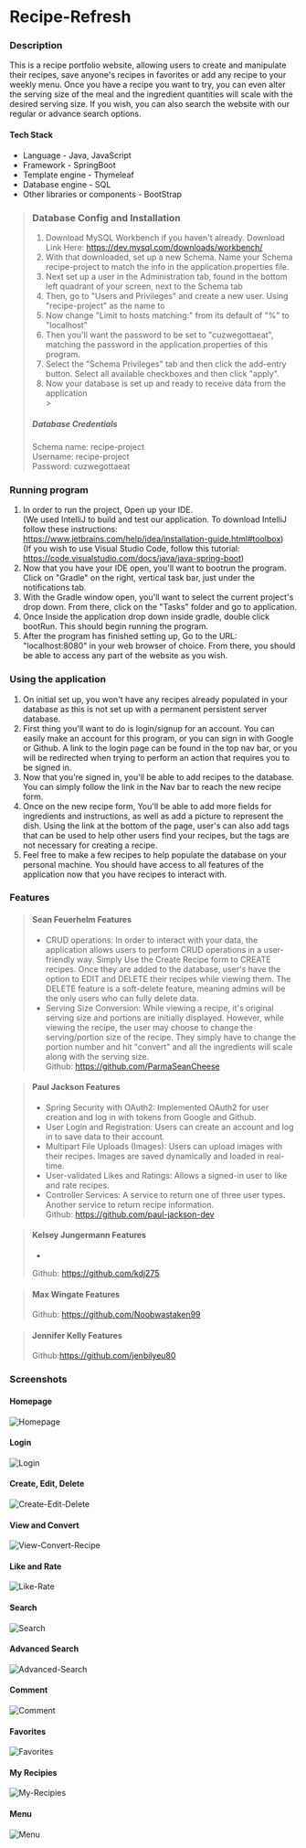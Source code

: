 # Recipe-Refresh

### Description

This is a recipe portfolio website, allowing users to create and manipulate their recipes, save anyone's recipes in
favorites or add any recipe to your weekly menu. Once you have a recipe you want to try, you can even alter the serving
size of the meal and the ingredient quantities will scale with the desired serving size. If you wish, you can also
search the website with our regular or advance search options.

#### Tech Stack
* Language - Java, JavaScript
*  Framework - SpringBoot
*  Template engine - Thymeleaf
*  Database engine - SQL
*  Other libraries or components - BootStrap



>### Database Config and Installation
>1. Download MySQL Workbench if you haven't already. Download Link Here: https://dev.mysql.com/downloads/workbench/
>2. With that downloaded, set up a new Schema. Name your Schema recipe-project to match the info in the application.properties file.
>3. Next set up a user in the Administration tab, found in the bottom left quadrant of your screen, next to the Schema tab
>4. Then, go to "Users and Privileges" and create a new user. Using "recipe-project" as the name to
>5. Now change "Limit to hosts matching:" from its default of "%" to "localhost"
>6. Then you'll want the password to be set to "cuzwegottaeat", matching the password in the application.properties of this program.
>7. Select the "Schema Privileges" tab and then click the add-entry button. Select all available checkboxes and then click "apply".
>8. Now your database is set up and ready to receive data from the application\
    ></br>
>##### Database Credentials
> Schema name: recipe-project </br>
> Username: recipe-project </br>
> Password: cuzwegottaeat

### Running program
1. In order to run the project, Open up your IDE. </br>
   (We used IntelliJ to build and test our application. To download IntelliJ follow these instructions: https://www.jetbrains.com/help/idea/installation-guide.html#toolbox) </br>
   (If you wish to use Visual Studio Code, follow this tutorial: https://code.visualstudio.com/docs/java/java-spring-boot)
2. Now that you have your IDE open, you'll want to bootrun the program. Click on "Gradle" on the right, vertical task bar, just under the notifications tab.
3. With the Gradle window open, you'll want to select the current project's drop down. From there, click on the "Tasks" folder and go to application.
4. Once Inside the application drop down inside gradle, double click bootRun. This should begin running the program.
5. After the program has finished setting up, Go to the URL: "localhost:8080" in your web browser of choice. From there, you should be able to access any part of the website as you wish.

### Using the application
1. On initial set up, you won't have any recipes already populated in your database as this is not set up with a permanent persistent server database.
2. First thing you'll want to do is login/signup for an account. You can easily make an account for this program, or you can sign in with Google or Github. A link to the login page can be found in the top nav bar, or you will be redirected when trying to perform an action that requires you to be signed in.
3. Now that you're signed in, you'll be able to add recipes to the database. You can simply follow the link in the Nav bar to reach the new recipe form.
4. Once on the new recipe form, You'll be able to add more fields for ingredients and instructions, as well as add a picture to represent the dish. Using the link at the bottom of the page, user's can also add tags that can be used to help other users find your recipes, but the tags are not necessary for creating a recipe.
5. Feel free to make a few recipes to help populate the database on your personal machine. You should have access to all features of the application now that you have recipes to interact with.

### Features
>#### Sean Feuerhelm Features
>* CRUD operations: In order to interact with your data, the application allows users to perform CRUD operations in a user-friendly way. Simply Use the Create Recipe form to CREATE recipes. Once they are added to the database, user's have the option to EDIT and DELETE their recipes while viewing them. The DELETE feature is a soft-delete feature, meaning admins will be the only users who can fully delete data.
>* Serving Size Conversion: While viewing a recipe, it's original serving size and portions are initially displayed. However, while viewing the recipe, the user may choose to change the serving/portion size of the recipe. They simply have to change the portion number and hit "convert" and all the ingredients will scale along with the serving size.
   > </br> Github: https://github.com/ParmaSeanCheese

>#### Paul Jackson Features
>* Spring Security with OAuth2: Implemented OAuth2 for user creation and log in with tokens from Google and Github.
>* User Login and Registration: Users can create an account and log in to save data to their account.
>* Multipart File Uploads (Images): Users can upload images with their recipes. Images are saved dynamically and loaded in real-time.
>* User-validated Likes and Ratings: Allows a signed-in user to like and rate recipes.
>* Controller Services: A service to return one of three user types. Another service to return recipe information.
   > </br> Github: https://github.com/paul-jackson-dev

>#### Kelsey Jungermann Features
> *
> Github: https://github.com/kdj275

>#### Max Wingate Features
> Github: https://github.com/Noobwastaken99

>#### Jennifer Kelly Features
> Github:https://github.com/jenbilyeu80


### Screenshots
#### Homepage
![Homepage](https://raw.githubusercontent.com/CopeBrandon/recipe-project/p-readme/src/main/resources/static/images/screenshots/homepage.png)
#### Login
![Login](https://raw.githubusercontent.com/CopeBrandon/recipe-project/p-readme/src/main/resources/static/images/screenshots/login.gif)
#### Create, Edit, Delete
![Create-Edit-Delete](https://raw.githubusercontent.com/CopeBrandon/recipe-project/p-readme/src/main/resources/static/images/screenshots/create.gif)
#### View and Convert
![View-Convert-Recipe](https://raw.githubusercontent.com/CopeBrandon/recipe-project/p-readme/src/main/resources/static/images/screenshots/convert.gif)
#### Like and Rate
![Like-Rate](https://raw.githubusercontent.com/CopeBrandon/recipe-project/p-readme/src/main/resources/static/images/screenshots/like-rate.gif)
#### Search
![Search](https://raw.githubusercontent.com/CopeBrandon/recipe-project/p-readme/src/main/resources/static/images/screenshots/search.png)
#### Advanced Search
![Advanced-Search](https://raw.githubusercontent.com/CopeBrandon/recipe-project/p-readme/src/main/resources/static/images/screenshots/advanced-search.gif)
#### Comment
![Comment](https://raw.githubusercontent.com/CopeBrandon/recipe-project/p-readme/src/main/resources/static/images/screenshots/comments.png)
#### Favorites
![Favorites](https://raw.githubusercontent.com/CopeBrandon/recipe-project/p-readme/src/main/resources/static/images/screenshots/favorites.png)
#### My Recipies
![My-Recipies](https://raw.githubusercontent.com/CopeBrandon/recipe-project/p-readme/src/main/resources/static/images/screenshots/my-recipies.gif)
#### Menu
![Menu](https://raw.githubusercontent.com/CopeBrandon/recipe-project/p-readme/src/main/resources/static/images/screenshots/menu.gif)

